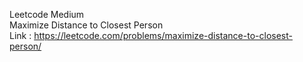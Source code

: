 Leetcode Medium 
</br>
Maximize Distance to Closest Person
</br>
Link : https://leetcode.com/problems/maximize-distance-to-closest-person/
